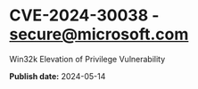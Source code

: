 # CVE-2024-30038 - secure@microsoft.com

Win32k Elevation of Privilege Vulnerability

**Publish date:** 2024-05-14

